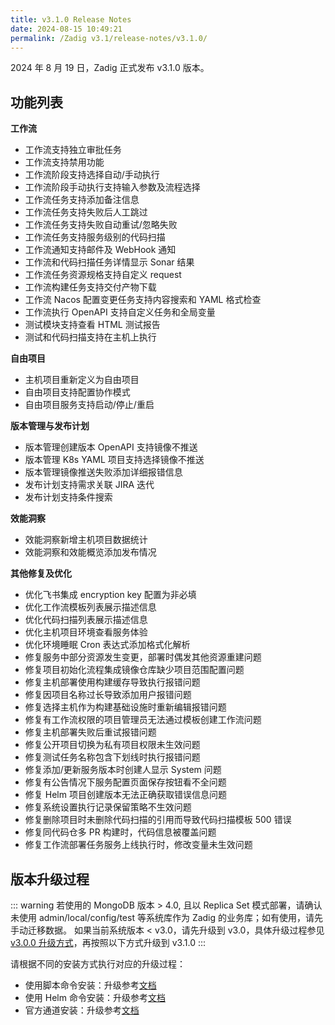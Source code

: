 ```yaml
---
title: v3.1.0 Release Notes
date: 2024-08-15 10:49:21
permalink: /Zadig v3.1/release-notes/v3.1.0/
---
```

2024 年 8 月 19 日，Zadig 正式发布 v3.1.0 版本。

## 功能列表

**工作流**
- 工作流支持独立审批任务
- 工作流支持禁用功能
- 工作流阶段支持选择自动/手动执行
- 工作流阶段手动执行支持输入参数及流程选择
- 工作流任务支持添加备注信息
- 工作流任务支持失败后人工跳过
- 工作流任务支持失败自动重试/忽略失败
- 工作流任务支持服务级别的代码扫描
- 工作流通知支持邮件及 WebHook 通知 
- 工作流和代码扫描任务详情显示 Sonar 结果
- 工作流任务资源规格支持自定义 request
- 工作流构建任务支持交付产物下载
- 工作流 Nacos 配置变更任务支持内容搜索和 YAML 格式检查
- 工作流执行 OpenAPI 支持自定义任务和全局变量
- 测试模块支持查看 HTML 测试报告
- 测试和代码扫描支持在主机上执行

**自由项目**
- 主机项目重新定义为自由项目
- 自由项目支持配置协作模式
- 自由项目服务支持启动/停止/重启

**版本管理与发布计划**
- 版本管理创建版本 OpenAPI 支持镜像不推送
- 版本管理 K8s YAML 项目支持选择镜像不推送
- 版本管理镜像推送失败添加详细报错信息
- 发布计划支持需求关联 JIRA 迭代
- 发布计划支持条件搜索

**效能洞察**
- 效能洞察新增主机项目数据统计
- 效能洞察和效能概览添加发布情况

**其他修复及优化**
- 优化飞书集成 encryption key 配置为非必填
- 优化工作流模板列表展示描述信息
- 优化代码扫描列表展示描述信息
- 优化主机项目环境查看服务体验
- 优化环境睡眠 Cron 表达式添加格式化解析
- 修复服务中部分资源发生变更，部署时偶发其他资源重建问题
- 修复项目初始化流程集成镜像仓库缺少项目范围配置问题
- 修复主机部署使用构建缓存导致执行报错问题
- 修复因项目名称过长导致添加用户报错问题
- 修复选择主机作为构建基础设施时重新编辑报错问题
- 修复有工作流权限的项目管理员无法通过模板创建工作流问题
- 修复主机部署失败后重试报错问题
- 修复公开项目切换为私有项目权限未生效问题
- 修复测试任务名称包含下划线时执行报错问题
- 修复添加/更新服务版本时创建人显示 System 问题
- 修复有公告情况下服务配置页面保存按钮看不全问题
- 修复 Helm 项目创建版本无法正确获取错误信息问题
- 修复系统设置执行记录保留策略不生效问题
- 修复删除项目时未删除代码扫描的引用而导致代码扫描模板 500 错误
- 修复同代码仓多 PR 构建时，代码信息被覆盖问题
- 修复工作流部署任务服务上线执行时，修改变量未生效问题


## 版本升级过程

::: warning
若使用的 MongoDB 版本 > 4.0, 且以 Replica Set 模式部署，请确认未使用 admin/local/config/test 等系统库作为 Zadig 的业务库；如有使用，请先手动迁移数据。
如果当前系统版本 < v3.0，请先升级到 v3.0，具体升级过程参见 [v3.0.0 升级方式](/Zadig%20v3.0/release-notes/v3.0.0/#版本升级过程)，再按照以下方式升级到 v3.1.0
:::


请根据不同的安装方式执行对应的升级过程：

- 使用脚本命令安装：升级参考[文档](/Zadig%20v3.1/install/helm-deploy/#升级)
- 使用 Helm 命令安装：升级参考[文档](/Zadig%20v3.1/install/helm-deploy/#升级)
- 官方通道安装：升级参考[文档](/Zadig%20v3.1/stable/install/#升级)